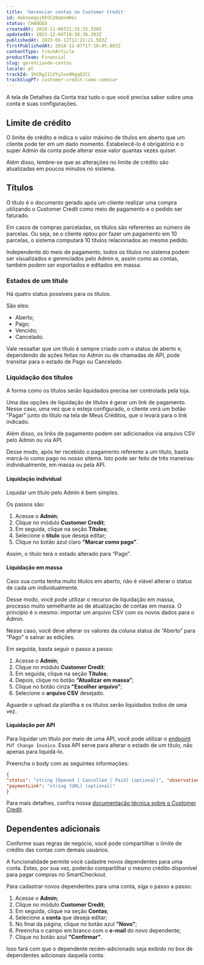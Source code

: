 ```yaml
---
title: 'Gerenciar contas no Customer Credit'
id: 4eknoeqaj6EGC20amsm6Gc
status: CHANGED
createdAt: 2018-11-06T21:15:25.330Z
updatedAt: 2023-12-04T18:30:36.393Z
publishedAt: 2023-05-12T12:21:21.583Z
firstPublishedAt: 2018-11-07T17:10:45.883Z
contentType: trackArticle
productTeam: Financial
slug: gerenciando-contas
locale: pt
trackId: 1hCRg21lXYy2seOKgqQ2CC
trackSlugPT: customer-credit-como-comecar
---
```


A tela de Detalhes da Conta traz tudo o que você precisa saber sobre uma conta e suas configurações.

## Limite de crédito
O limite de crédito e indica o valor máximo de títulos em aberto que um cliente pode ter em um dado momento. Estabelecê-lo é obrigatório e o super Admin da conta pode alterar esse valor quantas vezes quiser.

Além disso, lembre-se que as alterações no limite de crédito são atualizadas em poucos minutos no sistema.

## Títulos
O título é o documento gerado após um cliente realizar uma compra utilizando o Customer Credit como meio de pagamento e o pedido ser faturado. 

Em casos de compras parceladas, os títulos são referentes ao número de parcelas. Ou seja, se o cliente optou por fazer um pagamento em 10 parcelas, o sistema computará 10 títulos relacionados ao mesmo pedido. 

Independente do meio de pagamento, todos os títulos no sistema podem ser visualizados e gerenciados pelo Admin e,  assim como as contas, também podem ser exportados e editados em massa. 

### Estados de um título
Há quatro status possíveis para os títulos.

São eles:

- Aberto; 
- Pago; 
- Vencido;
- Cancelado. 

Vale ressaltar que um título é sempre criado com o status de aberto e, dependendo de ações feitas no Admin ou de chamadas de API, pode transitar para o estado de Pago ou Cancelado.

### Liquidação dos títulos

A forma como os títulos serão liquidados precisa ser controlada pela loja.

Uma das opções de liquidação de títulos é gerar um link de pagamento. Nesse caso, uma vez que o esteja configurado, o cliente verá um botão "Pagar" junto do título na tela de Meus Créditos, que o levará para o link indicado. 

Além disso, os links de pagamento podem ser adicionados via arquivo CSV pelo Admin ou via API. 

Desse modo, após ter recebido o pagamento referente a um título, basta marcá-lo como pago no nosso sitema. Isto pode ser feito de três maneiras: individualmente, em massa ou pela API.

#### Liquidação individual
Liquidar um título pelo Admin é bem simples. 

Os passos são:

1. Acesse o __Admin__;
2. Clique no módulo __Customer Credit__;
3. Em seguida, clique na seção __Títulos__;
4. Selecione o __título__ que deseja editar;
5. Clique no botão azul claro __“Marcar como pago”__.

Assim, o título terá o estado alterado para “Pago”.

#### Liquidação em massa
Caso sua conta tenha muito títulos em aberto, não é viável alterar o status de cada um individualmente. 

Desse modo, você pode utilizar o recurso de liquidação em massa, processo muito semelhante ao de atualização de contas em massa. O princípio é o mesmo: importar um arquivo CSV com os novos dados para o Admin. 

Nesse caso, você deve alterar os valores da coluna status de “Aberto” para “Pago” e salvar as edições.

Em seguida, basta seguir o passo a passo:

1. Acesse o __Admin__;
2. Clique no módulo __Customer Credit__;
3. Em seguida, clique na seção __Títulos__;
4. Depois, clique no botão __“Atualizar em massa”__;
5. Clique no botão cinza __“Escolher arquivo”__;
6. Selecione o __arquivo CSV__ desejado.

Aguarde o upload da planilha e os títulos serão liquidados todos de uma vez.

#### Liquidação por API
Para liquidar um título por meio de uma API, você pode utilizar o [endpoint](https://developers.vtex.com/docs/api-reference/customer-credit-api#put-/api/creditcontrol/accounts/-creditAccountId-/invoices/-invoiceId- "endpoint") `PUT Change Invoice`. Essa API serve para alterar o estado de um título, não apenas para liquidá-lo.

Preencha o body com as seguintes informações:

```json
{
"status": "string [Opened | Cancelled | Paid] (optional)", "observation": "string (optional)",
"paymentLink": "string (URL) (optional)"
}
```

Para mais detalhes, confira nossa [documentação técnica sobre o Customer Credit](https://developers.vtex.com/docs/guides/customer-credit-api-overview "documentação técnica sobre o Customer Credit").

## Dependentes adicionais
Conforme suas regras de negócio, você pode compartilhar o limite de crédito das contas com demais usuários. 

A funcionalidade permite você cadastre novos dependentes para uma conta. Estes, por sua vez, poderão compartilhar o mesmo crédito disponível para pagar compras no SmartCheckout.

Para cadastrar novos dependentes para uma conta, siga o passo a passo:

1. Acesse o __Admin__;
2. Clique no módulo __Customer Credit__;
3. Em seguida, clique na seção __Contas__;
4. Selecione a __conta__ que deseja editar;
5. No final da página, clique no botão azul __"Novo"__;
6. Preencha o campo em branco com o __e-mail__ do novo dependente;
7. Clique no botão azul __"Confirmar"__.

Isso fará com que o dependente recém-adicionado seja  exibido no box de dependentes adicionais daquela conta.

